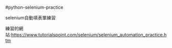 #python-selenium-practice  
  
selenium自動填表單練習  
  
練習的網站:https://www.tutorialspoint.com/selenium/selenium_automation_practice.htm
